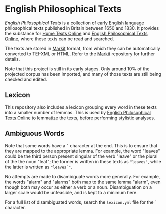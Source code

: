 # English Philosophical Texts

*English Philosophical Texts* is a collection of early English language
philosophical texts published in Britain between 1650 and 1830. It provides the
substance for [Hume Texts Online](https://davidhume.org) and [English
Philosophical Texts Online](https://englishphilosophy.org), where these texts
can be read and searched.

The texts are stored in [Markit](https://github.com/englishphilosophy/markit)
format, from which they can be automatically converted to TEI-XML or HTML. Refer
to the [Markit](https://github.com/englishphilosophy/markit) repository for
further details.

Note that this project is still in its early stages. Only around 10% of the
projected corpus has been imported, and many of those texts are still being
checked and edited.

## Lexicon

This repository also includes a lexicon grouping every word in these texts into
a smaller number of lemmas. This is used by [English Philosophical Texts
Online](https://englishphilosophy.org) to lemmatize the texts, before performing
stylistic analyses.

## Ambiguous Words

Note that some words have a `` ` `` character at the end. This is to ensure that
they are mapped to the appropriate lemma. For example, the word "leaves" could
be the third person present singular of the verb "leave" or the plural of the
the noun "leaf"; the former is written in these texts as `"leaves"`, while the
latter is written as ``"leaves`"``.

No attempts are made to disambiguate words more generally. For example, the
words "alarm" and "alarms" both map to the same lemma "alarm", even though both
may occur as either a verb or a noun. Disambiguation on a larger scale would be
unfeasible, and is kept to a minimum here.

For a full list of disambiguated words, search the `lexicon.yml` file for the
`` ` `` character.
